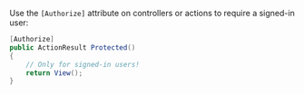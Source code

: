 Use the `[Authorize]` attribute on controllers or actions to require a signed-in user:

```csharp
[Authorize]
public ActionResult Protected()
{
    // Only for signed-in users!
    return View();
}
```
